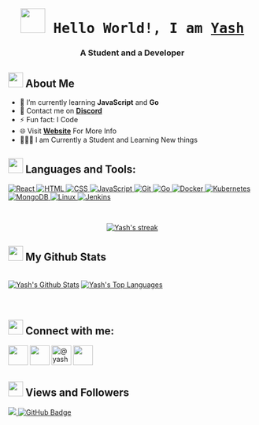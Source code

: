 

 <h1 align="center">
        <samp><img src="https://img.icons8.com/?size=100&id=81250&format=png&color=000000" height="50" width="50" /> Hello World!, I am
                <b><a target="_blank" href="https://yashhh.netlify.app/">Yash</a></b>
        </samp>
</h1>
<h3 align="center">A Student and a Developer</h3>


## <img src="https://img.icons8.com/?size=100&id=SbAibtcOMK9Q&format=png&color=000000" height="30" width="30" /> About Me

- 📝 I’m currently learning **JavaScript** and **Go**
- 📩 Contact me on **[Discord](https://discord.gg/eJEBv7mRuJ)**
- ⚡ Fun fact: I Code
- 🌐 Visit **[Website](https://yashhh.netlify.app/)** For More Info
- 👨🏼‍🎓 I am Currently a Student and Learning New things

## <img src="https://img.icons8.com/?size=100&id=H1WCRZJJyAaw&format=png&color=000000" height="30" width="30" /> Languages and Tools:

<p align="left"> 
        </a>
        <a href="https://github.com/YashSaini99?tab=repositories" target="_blank"><img alt="React"
                        src="https://img.shields.io/badge/-React-3776AB?style=flat-square&logo=React&logoColor=white">
        </a>
        <!-- HTML -->
        <a href="https://github.com/YashSaini99?tab=repositories" target="_blank"><img alt="HTML"
                        src="https://img.shields.io/badge/-HTML-E34F26?style=flat-square&logo=HTML5&logoColor=white">
        </a>
        <!-- CSS  -->
        <a href="https://github.com/YashSaini99?tab=repositories" target="_blank"><img alt="CSS"
                        src="https://img.shields.io/badge/-CSS-1572B6?style=flat-square&logo=CSS3&logoColor=white">
        </a>
        <!-- JavaScript -->
        <a href="https://github.com/YashSaini99?tab=repositories" target="_blank"><img alt="JavaScript"
                        src="https://img.shields.io/badge/-JavaScript-F7DF1E?style=flat-square&logo=JavaScript&logoColor=black">
        </a>
        <a href="https://github.com/YashSaini99?tab=repositories" target="_blank"><img alt="Git"
                        src="https://img.shields.io/badge/-Git-E34F26?style=flat-square&logo=Git&logoColor=white">
        </a>
        <a href="https://github.com/YashSaini99?tab=repositories" target="_blank"><img alt="Go"
                        src="https://img.shields.io/badge/-Go-00ADD8?style=flat-square&logo=Go&logoColor=white">
        </a>
        <a href="https://github.com/YashSaini99?tab=repositories" target="_blank"><img alt="Docker"
                        src="https://img.shields.io/badge/-Docker-2496ED?style=flat-square&logo=Docker&logoColor=white">
        </a>
        <a href="https://github.com/YashSaini99?tab=repositories" target="_blank"><img alt="Kubernetes"
                        src="https://img.shields.io/badge/-Kubernetes-326CE5?style=flat-square&logo=Kubernetes&logoColor=white">
        </a>
        <a href="https://github.com/YashSaini99?tab=repositories" target="_blank"><img alt="MongoDB"
                        src="https://img.shields.io/badge/-MongoDB-47A248?style=flat-square&logo=Mongodb&logoColor=white">
        </a>
        <a href="https://github.com/YashSaini99?tab=repositories" target="_blank"><img alt="Linux"
                        src="https://img.shields.io/badge/-Linux-FCC624?style=flat-square&logo=Linux&logoColor=black">
        </a>
        <a href="https://github.com/YashSaini99?tab=repositories" target="_blank"><img alt="Jenkins"
                        src="https://img.shields.io/badge/-Jenkins-D24939?style=flat-square&logo=Jenkins&logoColor=white">
        </a>
</p>

<br/>

<p align="center">
    <a href="https://github.com/YashSaini99/github-readme-streak-stats">
        <img title="🔥 Get streak stats for your profile at git.io/streak-stats" alt="Yash's streak" src="https://github-readme-streak-stats.herokuapp.com/?user=YashSaini99&theme=black-ice&hide_border=true&stroke=0000&background=060A0CD0"/>
    </a>
</p>

## <img src="https://img.icons8.com/?size=100&id=65177&format=png&color=000000" height="30" width="30" /> My Github Stats

  <br/>
    <a href="https://github.com/YashSaini99/github-readme-stats"><img alt="Yash's Github Stats" src="https://github-readme-stats.vercel.app/api?username=YashSaini99&show_icons=true&count_private=true&theme=react&hide_border=true&bg_color=0D1117" /></a>
  <a href="https://github.com/YashSaini99/github-readme-stats"><img alt="Yash's Top Languages" src="https://github-readme-stats.vercel.app/api/top-langs/?username=YashSaini99&langs_count=8&count_private=true&layout=compact&theme=react&hide_border=true&bg_color=0D1117" /></a>
  <br/>
 

<br/>
<br/>

## <img src="https://img.icons8.com/?size=100&id=yTaZlgiVGw8e&format=png&color=000000" height="30" width="30" /> Connect with me:
<p align="left">

<a href = "https://twitter.com/YashSainii99"><img src="https://img.icons8.com/?size=100&id=ClbD5JTFM7FA&format=png&color=000000" height="40" width="40" /></a>
<a href = "https://www.linkedin.com/in/yash-saini-3aab02250/"><img src="https://img.icons8.com/fluent/48/000000/linkedin.png" height="40" width="40"/></a>
<a href="https://dev.to/@yashsaini" target="blank"><img src="https://img.icons8.com/color/48/000000/devpost.png" alt="@yashsaini" height="40" width="40"/></a>
<a href="https://discord.gg/https://discord.gg/eJEBv7mRuJ" target="blank"><img src="https://cdn.discordapp.com/emojis/874682057937260544.png?v=1" width="40" height="40"/></a>
</p>

## <img src="https://img.icons8.com/?size=100&id=pGJ9az9ImstN&format=png&color=000000" height="30" width="30" /> Views and Followers
<a href="https://github.com/Meghna-DAS/github-profile-views-counter">
    <img src="https://komarev.com/ghpvc/?username=YashSaini99">
</a>
<a href="https://github.com/YashSaini99?tab=followers"><img src="https://img.shields.io/github/followers/YashSaini99?label=Followers&style=social" alt="GitHub Badge"></a>
